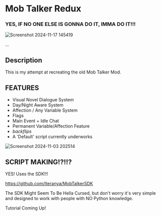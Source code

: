 # Mob Talker Redux

### YES, IF NO ONE ELSE IS GONNA DO IT, IMMA DO IT!!!

![Screenshot 2024-11-17 145419](https://github.com/user-attachments/assets/81f4f5f6-a719-4fc4-b77e-f2db0dd1e154)



...

## Description

This is my attempt at recreating the old Mob Talker Mod.


## FEATURES

- Visual Novel Dialogue System
- Day/Night Aware System
- Affection / Any Variable System
- Flags
- Main Event + Idle Chat
- Permanent Variable/Affection Feature
- *backflips*
- A 'Default' script currently underworks

![Screenshot 2024-11-03 202514](https://github.com/user-attachments/assets/a98da30b-1944-41e8-b2c6-3f8184fed51e)

## SCRIPT MAKING!?!!?

YES! Uses the SDK!!! 

https://github.com/Iteranya/MobTalkerSDK

The SDK Might Seem To Be Hella Cursed, but don't worry it's  very simple and designed to work with people with NO Python knowledge.

Tutorial Coming Up!
